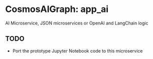 # CosmosAIGraph: app_ai

AI Microservice, JSON microservices or OpenAI and LangChain logic

## TODO

- Port the prototype Jupyter Notebook code to this microservice
